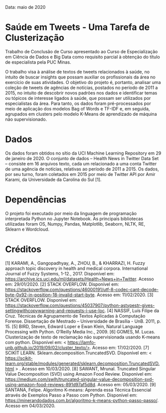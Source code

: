 Data: maio de 2020

# Saúde em Tweets - Uma Tarefa de Clusterização

Trabalho de Conclusão de Curso apresentado ao Curso de Especialização em Ciência de Dados e Big Data como requisito parcial à obtenção do título de especialista pela PUC Minas.

O trabalho visa à análise de textos de tweets relacionados à saúde, no intuito de buscar insights que possam auxiliar os profissionais da área no exercício de suas atividades. O objetivo do projeto é, portanto, analisar uma coleção de tweets de agências de notícias, postados no período de 2011 a 2015, no intuito de descobrir novos padrões nos dados e identificar temas ou tópicos de interesse ligados à saúde, que possam ser utilizados por especialistas da área. Para tanto, os dados foram pré-processados por meio de aplicação dos modelos Bag of Words e TF-IDF e, em seguida, agrupados em clusters pelo modelo K-Means de aprendizado de máquina não supervisionado.

# Dados
Os dados foram obtidos no sítio da UCI Machine Learning Repository em 29 de janeiro de 2020. O conjunto de dados – Health News in Twitter Data Set – consiste em 16 arquivos texto, cada um relacionado a uma conta Twitter de uma agência de notícias, relativas ao período de 2011 a 2015. Os dados, por seu turno, foram coletados em 2015 por meio de Twitter API por Amir Karami, da Universidade da Carolina do Sul [1].

# Dependências
O projeto foi executado por meio da linguagem de programação interpretada Python no Jupyter Notebook. As principais bibliotecas utilizadas foram OS, Numpy, Pandas, Matplotlib, Seaborn, NLTK, RE, Sklearn e Wordcloud.

# Créditos
[1] KARAMI, A., Gangopadhyay, A., ZHOU, B., & KHARRAZI, H. Fuzzy approach topic discovery in health and medical corpora. International Journal of Fuzzy Systems, 1-12., 2017. Disponível em: <https://archive.ics.uci.edu/ml/datasets/Health+News+in+Twitter>. Acesso em: 29/01/2020.
[2] STACK OVERFLOW. Disponível em: <https://stackoverflow.com/questions/46000191/utf-8-codec-cant-decode-byte-0x92-in-position-18-invalid-start-byte>. Acesso em: 11/02/2020.
[3] STACK OVERFLOW. Disponível em: <https://stackoverflow.com/questions/45037907/python-astypestr-gives-settingwithcopywarning-and-requests-i-use-loc>. 
[4] NASSIF, Luís Filipe da Cruz. Técnicas de Agrupamento de Textos Aplicadas à Computação Forense. Dissertação de Mestrado – Universidade de Brasília - UnB. 2011, p. 15.
[5] BIRD, Steven, Edward Loper e Ewan Klein, Natural Language Processing with Python. O’Reilly Media Inc., 2009.
[6] GOMES, M. Lucas. Clusterização de texto de reclamação não supervisionada usando K-means com python. Disponível em: < https://lamfo-unb.github.io/2019/09/02/cluster_texto/>. Acesso em: 17/02/2020.
[7] SCIKIT LEARN. Sklearn.decomposition.TruncatedSVD. Disponível em: < https://scikit-learn.org/stable/modules/generated/sklearn.decomposition.TruncatedSVD.html > . Acesso em 10/03/2020.
[8] SAWANT, Mrunal. Truncated Singular Value Decomposition (SVD) using Amazon Food Review. Disponível em: <https://medium.com/swlh/truncated-singular-value-decomposition-svd-using-amazon-food-reviews-891d97af5d8d>. Acesso em: 05/03/2020.
[9] SANTANA, Felipe. Algoritmo K-means: Aprenda essa Técnica Essencial através de Exemplos Passo a Passo com Python. Disponível em: <https://minerandodados.com.br/algoritmo-k-means-python-passo-passo/>. Acesso em 04/03/2020.






